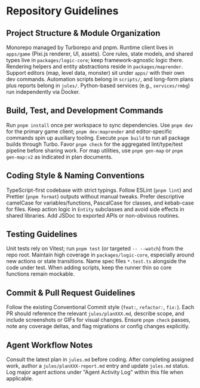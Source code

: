 # Repository Guidelines

## Project Structure & Module Organization
Monorepo managed by Turborepo and pnpm. Runtime client lives in `apps/game` (Pixi.js renderer, UI, assets). Core rules, state models, and shared types live in `packages/logic-core`; keep framework-agnostic logic there. Rendering helpers and entity abstractions reside in `packages/maprender`. Support editors (map, level data, monster) sit under `apps/` with their own dev commands. Automation scripts belong in `scripts/`, and long-form plans plus reports belong in `jules/`. Python-based services (e.g., `services/rmbg`) run independently via Docker.

## Build, Test, and Development Commands
Run `pnpm install` once per workspace to sync dependencies. Use `pnpm dev` for the primary game client; `pnpm dev:maprender` and editor-specific commands spin up auxiliary tooling. Execute `pnpm build` to run all package builds through Turbo. Favor `pnpm check` for the aggregated lint/type/test pipeline before sharing work. For map utilities, use `pnpm gen-map` or `pnpm gen-map:v2` as indicated in plan documents.

## Coding Style & Naming Conventions
TypeScript-first codebase with strict typings. Follow ESLint (`pnpm lint`) and Prettier (`pnpm format`) outputs without manual tweaks. Prefer descriptive camelCase for variables/functions, PascalCase for classes, and kebab-case for files. Keep action logic in `Entity` subclasses and avoid side effects in shared libraries. Add JSDoc to exported APIs or non-obvious routines.

## Testing Guidelines
Unit tests rely on Vitest; run `pnpm test` (or targeted `-- --watch`) from the repo root. Maintain high coverage in `packages/logic-core`, especially around new actions or state transitions. Name spec files `*.test.ts` alongside the code under test. When adding scripts, keep the runner thin so core functions remain mockable.

## Commit & Pull Request Guidelines
Follow the existing Conventional Commit style (`feat:`, `refactor:`, `fix:`). Each PR should reference the relevant `jules/planXXX.md`, describe scope, and include screenshots or GIFs for visual changes. Ensure `pnpm check` passes, note any coverage deltas, and flag migrations or config changes explicitly.

## Agent Workflow Notes
Consult the latest plan in `jules.md` before coding. After completing assigned work, author a `jules/planXXX-report.md` entry and update `jules.md` status. Log major agent actions under "Agent Activity Log" within this file when applicable.
